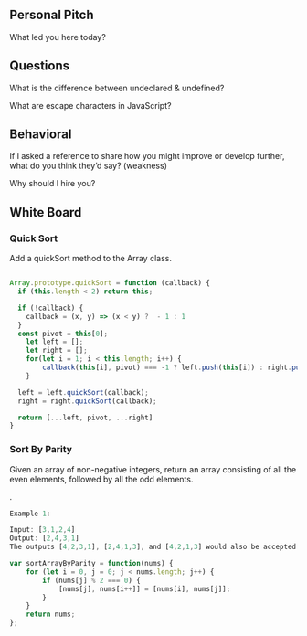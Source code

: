 ## Personal Pitch

What led you here today?

## Questions

 What is the difference between undeclared & undefined?

What are escape characters in JavaScript?

## Behavioral

If I asked a reference to share how you might improve or develop further, what do you think they’d say? (weakness)

Why should I hire you?

## White Board

### Quick Sort

Add a quickSort method to the Array class.

```js

Array.prototype.quickSort = function (callback) {
  if (this.length < 2) return this;

  if (!callback) {
    callback = (x, y) => (x < y) ?  - 1 : 1  
  }
  const pivot = this[0];
	let left = [];
	let right = [];
	for(let i = 1; i < this.length; i++) {
		callback(this[i], pivot) === -1 ? left.push(this[i]) : right.push(this[i])
	}

  left = left.quickSort(callback);
  right = right.quickSort(callback);

  return [...left, pivot, ...right]
}

```

### Sort By Parity

Given an array of non-negative integers, return an array consisting of all the even elements, followed by all the odd elements.

.

```js
Example 1:

Input: [3,1,2,4]
Output: [2,4,3,1]
The outputs [4,2,3,1], [2,4,1,3], and [4,2,1,3] would also be accepted.

```

```js
var sortArrayByParity = function(nums) {
    for (let i = 0, j = 0; j < nums.length; j++) {
        if (nums[j] % 2 === 0) {
            [nums[j], nums[i++]] = [nums[i], nums[j]];
        }
    }
    return nums;
};

```
